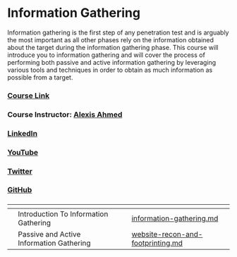 # Information Gathering

Information gathering is the first step of any penetration test and is arguably the most important as all other phases rely on the information obtained about the target during the information gathering phase. This course will introduce you to information gathering and will cover the process of performing both passive and active information gathering by leveraging various tools and techniques in order to obtain as much information as possible from a target.

### [Course Link](https://my.ine.com/CyberSecurity/courses/454b33b7/assessment-methodologies-information-gathering)

### Course Instructor: [Alexis Ahmed](https://alexisahmed.com/)

### [LinkedIn](https://linkedin.com/in/alexisahmed)

### [YouTube](https://youtube.com/hackersploit)

### [Twitter](https://twitter.com/hackersploit)

### [GitHub](https://github.com/alexisahmed)



###

<table data-card-size="large" data-view="cards"><thead><tr><th></th><th></th><th></th><th data-hidden data-card-target data-type="content-ref"></th></tr></thead><tbody><tr><td></td><td>Introduction To Information Gathering</td><td></td><td><a href="../../information-gathering.md">information-gathering.md</a></td></tr><tr><td></td><td>Passive and Active Information Gathering</td><td></td><td><a href="../../website-recon-and-footprinting.md">website-recon-and-footprinting.md</a></td></tr></tbody></table>

